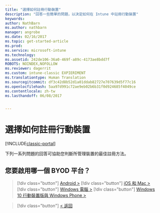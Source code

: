 ```yaml
---
title: "選擇如何註冊行動裝置"
description: "回答一些簡單的問題，以決定如何在 Intune 中註冊行動裝置"
keywords: 
author: NathBarn
ms.author: nathbarn
manager: angrobe
ms.date: 02/16/2017
ms.topic: get-started-article
ms.prod: 
ms.service: microsoft-intune
ms.technology: 
ms.assetid: 242de106-36a0-469f-a89c-4173ae8bdd7f
ROBOTS: NOINDEX,NOFOLLOW
ms.reviewer: dagerrit
ms.custom: intune-classic EXPIERIMENT
ms.translationtype: Human Translation
ms.sourcegitcommit: df3c42d8b52d1a01ddab82727e707639d5f77c16
ms.openlocfilehash: 5aa97d991c72ae9eb02b6b31f0d924685f4049ce
ms.contentlocale: zh-tw
ms.lasthandoff: 06/08/2017


---
```

# <a name="choose-how-to-enroll-mobile-devices"></a>選擇如何註冊行動裝置

[!INCLUDE[classic-portal](../includes/classic-portal.md)]

下列一系列問題的回答可協助您判斷所管理裝置的最佳註冊方法。

## <a name="which-byod-platform-do-you-want-to-enable"></a>**您要啟用哪一個 BYOD 平台？**

> [!div  class="button"]
[Android >](/intune-classic/deploy-use/set-up-android-management-with-microsoft-intune)
> [!div class="button"]
[iOS 和 Mac >](/intune-classic/deploy-use/set-up-ios-and-mac-management-with-microsoft-intune)
> [!div class="button"]
[Windows 電腦 >](/intune-classic/deploy-use/set-up-windows-device-management-with-microsoft-intune)
> [!div class="button"]
[Windows 10 行動裝置版與 Windows Phone >](/intune-classic/deploy-use/set-up-windows-phone-management-with-microsoft-intune)


> [!div class="button"]
[< 返回](choose-how-to-enroll-devices1.md)

